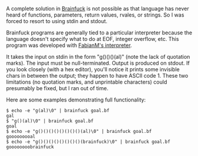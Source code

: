 A complete solution in [Brainfuck](https://en.wikipedia.org/wiki/Brainfuck) is not possible as that language has never heard of functions, parameters, return values, rvales, or strings. So I was forced to resort to using stdin and stdout.

Brainfuck programs are generally tied to a particular interpreter because the language doesn't specify what to do at EOF, integer overflow, etc. This program was developed with [FabianM's interpreter](https://github.com/FabianM/brainfuck).

It takes the input on stdin in the form "g()()()(al)" (note the lack of quotation marks). The input must be null-terminated. Output is produced on stdout. If you look closely (with a hex editor), you'll notice it prints some invisible chars in between the output; they happen to have ASCII code 1. These two limitations (no quotation marks, and unprintable characters) could presumably be fixed, but I ran out of time.

Here are some examples demonstrating full functionality:

    $ echo -e "g(al)\0" | brainfuck goal.bf
    gal
    $ "g()(al)\0" | brainfuck goal.bf
    goal
    $ echo -e "g()()()()()()()()(al)\0" | brainfuck goal.bf
    gooooooooal
    $ echo -e "g()()()()()()()()(brainfuck)\0" | brainfuck goal.bf
    goooooooobrainfuck

